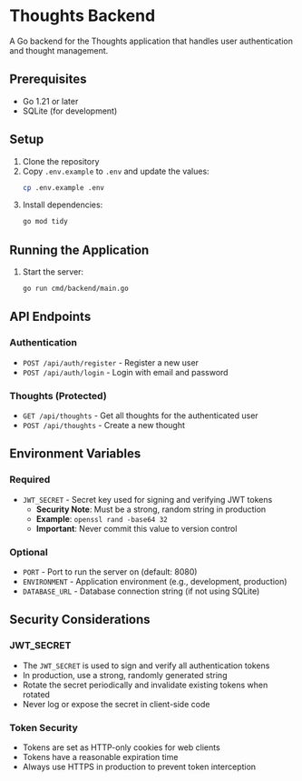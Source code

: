 # Thoughts Backend

A Go backend for the Thoughts application that handles user authentication and thought management.

## Prerequisites

- Go 1.21 or later
- SQLite (for development)

## Setup

1. Clone the repository
2. Copy `.env.example` to `.env` and update the values:
   ```bash
   cp .env.example .env
   ```
3. Install dependencies:
   ```bash
   go mod tidy
   ```

## Running the Application

1. Start the server:
   ```bash
   go run cmd/backend/main.go
   ```

## API Endpoints

### Authentication

- `POST /api/auth/register` - Register a new user
- `POST /api/auth/login` - Login with email and password

### Thoughts (Protected)

- `GET /api/thoughts` - Get all thoughts for the authenticated user
- `POST /api/thoughts` - Create a new thought

## Environment Variables

### Required
- `JWT_SECRET` - Secret key used for signing and verifying JWT tokens
  - **Security Note**: Must be a strong, random string in production
  - **Example**: `openssl rand -base64 32`
  - **Important**: Never commit this value to version control

### Optional
- `PORT` - Port to run the server on (default: 8080)
- `ENVIRONMENT` - Application environment (e.g., development, production)
- `DATABASE_URL` - Database connection string (if not using SQLite)

## Security Considerations

### JWT_SECRET
- The `JWT_SECRET` is used to sign and verify all authentication tokens
- In production, use a strong, randomly generated string
- Rotate the secret periodically and invalidate existing tokens when rotated
- Never log or expose the secret in client-side code

### Token Security
- Tokens are set as HTTP-only cookies for web clients
- Tokens have a reasonable expiration time
- Always use HTTPS in production to prevent token interception

